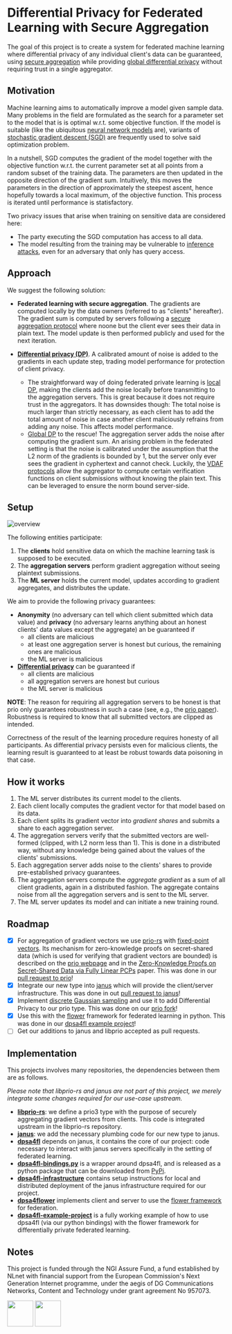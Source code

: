 # Differential Privacy for Federated Learning with Secure Aggregation
The goal of this project is to create a system for federated machine learning where differential privacy of any individual client's data can be guaranteed, using [secure aggregation](https://crypto.stanford.edu/prio/) while providing [global differential privacy](https://desfontain.es/privacy/local-global-differential-privacy.html) without requiring trust in a single aggregator.

## Motivation
Machine learning aims to automatically improve a model given sample data. Many problems in the field are formulated as the search for a parameter set to the model that is is optimal w.r.t. some objective function. If the model is suitable (like the ubiquitous [neural network models](https://en.wikipedia.org/wiki/Artificial_neural_network) are), variants of [stochastic gradient descent (SGD)](https://en.wikipedia.org/wiki/Stochastic_gradient_descent) are frequently used to solve said optimization problem.

In a nutshell, SGD computes the gradient of the model together with the objective function w.r.t. the current parameter set at all points from a random subset of the training data. The parameters are then updated in the opposite direction of the gradient sum. Intuitively, this moves the parameters in the direction of approximately the steepest ascent, hence hopefully towards a local maximum, of the objective function. This process is iterated until performance is statisfactory.

Two privacy issues that arise when training on sensitive data are considered here:
- The party executing the SGD computation has access to all data.
- The model resulting from the training may be vulnerable to [inference attacks](https://arxiv.org/abs/1610.05820), even for an adversary that only has query access.

## Approach
We suggest the following solution:
- **Federated learning with secure aggregation**. The gradients are computed locally by the data owners (referred to as "clients" hereafter). The gradient sum is computed by servers following a [secure aggregation protocol](https://datatracker.ietf.org/doc/draft-irtf-cfrg-vdaf/) where noone but the client ever sees their data in plain text. The model update is then performed publicly and used for the next iteration.

- **[Differential privacy (DP)](https://desfontain.es/privacy/differential-privacy-awesomeness.html)**. A calibrated amount of noise is added to the gradients in each update step, trading model performance for protection of client privacy.
   - The straightforward way of doing federated private learning is [local DP](https://desfontain.es/privacy/local-global-differential-privacy.html), making the clients add the noise locally before transmitting to the aggregation servers. This is great because it does not require trust in the aggregators. It has downsides though: The total noise is much larger than strictly necessary, as each client has to add the total amount of noise in case another client maliciously refrains from adding any noise. This affects model performance.
   - [Global DP](https://desfontain.es/privacy/local-global-differential-privacy.html) to the rescue! The aggregation server adds the noise after computing the gradient sum. An arising problem in the federated setting is that the noise is calibrated under the assumption that the L2 norm of the gradients is bounded by 1, but the server only ever sees the gradient in cyphertext and cannot check. Luckily, the [VDAF protocols](https://datatracker.ietf.org/doc/draft-irtf-cfrg-vdaf/) allow the aggregator to compute certain verification functions on client submissions without knowing the plain text. This can be leveraged to ensure the norm bound server-side.

## Setup
![overview](./dpsa-overview-2.svg)

The following entities participate:
1. The **clients** hold sensitive data on which the machine learning task is supposed to be executed.
2. The **aggregation servers** perform gradient aggregation without seeing plaintext submissions.
3. The **ML server** holds the current model, updates according to gradient aggregates, and distributes the update.

We aim to provide the following privacy guarantees:
- **Anonymity** (no adversary can tell which client submitted which data value) and **privacy** (no adversary learns anything about an honest clients' data values except the aggregate) an be guaranteed if
   - all clients are malicious
   - at least one aggregation server is honest but curious, the remaining ones are malicious
   - the ML server is malicious
- [**Differential privacy**](https://en.wikipedia.org/wiki/Differential_privacy) can be guaranteed if
   - all clients are malicious
   - all aggregation servers are honest but curious
   - the ML server is malicious

**NOTE**: The reason for requiring all aggregation servers to be honest is that prio only guarantees robustness in such a case (see, e.g., the [prio paper](https://crypto.stanford.edu/prio/paper.pdf)). Robustness is required to know that all submitted vectors are clipped as intended.

Correctness of the result of the learning procedure requires honesty of all participants. As differential privacy persists even for malicious clients, the learning result is guaranteed to at least be robust towards data poisoning in that case.


## How it works
1. The ML server distributes its current model to the clients.
2. Each client locally computes the gradient vector for that model based on its data.
3. Each client splits its gradient vector into *gradient shares* and submits
   a share to each aggregation server.
4. The aggregation servers verify that the submitted vectors are well-formed (clipped, with L2 norm less than 1).
   This is done in a distributed way, without any knowledge being gained about the values of the clients' submissions.
5. Each aggregation server adds noise to the clients' shares to provide pre-established privacy guarantees.
5. The aggregation servers compute the *aggregate gradient* as a sum of all client gradients, again in a distributed fashion. The aggregate contains noise from all the
   aggregation servers and is sent to the ML server.
6. The ML server updates its model and can initiate a new training round.

## Roadmap
- [x] For aggregation of gradient vectors we use [prio-rs](https://github.com/divviup/libprio-rs) with [fixed-point vectors](https://github.com/dpsa-project/libprio-rs). Its mechanism for zero-knowledge proofs on secret-shared data (which is used for verifying that gradient vectors are bounded) is described on the [prio webpage](https://crypto.stanford.edu/prio) and in the [Zero-Knowledge Proofs on Secret-Shared Data via Fully Linear PCPs](https://eprint.iacr.org/2019/188) paper. This was done in our [pull request to prio](https://github.com/divviup/libprio-rs/pull/283)!
- [x] Integrate our new type into [janus](https://github.com/divviup/janus) which will provide the client/server infrastructure. This was done in out [pull request to janus](https://github.com/divviup/janus/pull/893)!
- [x] Implement [discrete Gaussian sampling](https://arxiv.org/abs/2004.00010) and use it to add Differential Privacy to our prio type. This was done on our [prio fork](https://github.com/dpsa-project/libprio-rs/blob/feature-simple-dp/src/flp/types/fixedpoint_l2/noise.rs)!
- [x] Use this with the [flower](https://github.com/adap/flower) framework for federated learning in python. This was done in our [dpsa4fl example project](https://github.com/dpsa-project/dpsa4fl-example-project)!
- [ ] Get our additions to janus and libprio accepted as pull requests.

## Implementation
This projects involves many repositories, the dependencies between them are as follows.

*Please note that libprio-rs and janus are not part of this project, we merely integrate some changes required for our use-case upstream.*

- [**libprio-rs**](https://github.com/divviup/libprio-rs): we define a prio3 type with the purpose of
   securely aggregating gradient vectors from clients. This code is integrated upstream in the libprio-rs repository.
- [**janus**](https://github.com/divviup/janus): we add the necessary plumbing code for our new type to janus.
- [**dpsa4fl**](https://github.com/dpsa-project/dpsa4fl) depends on janus, it contains the core of our project: code necessary to interact with
   janus servers specifically in the setting of federated learning.
- [**dpsa4fl-bindings.py**](https://github.com/dpsa-project/dpsa4fl-bindings.py) is a wrapper around dpsa4fl, and is released
   as a python package that can be downloaded from [PyPi](https://pypi.org/project/dpsa4fl-bindings/).
- [**dpsa4fl-infrastructure**](https://github.com/dpsa-project/dpsa4fl-infrastructure) contains setup instructions for local and distributed deployment of the janus infrastructure required for our project.
- [**dpsa4flower**](https://github.com/dpsa-project/dpsa4flower) implements client and server to use the [flower framework](https://github.com/adap/flower) for federation.
- [**dpsa4fl-example-project**](https://github.com/dpsa-project/dpsa4fl-example-project) is
   a fully working example of how to use dpsa4fl (via our python bindings) with the flower framework for differentially private federated learning.

## Notes
This project is funded through the NGI Assure Fund, a fund established by NLnet with financial support from the European Commission's Next Generation Internet programme, under the aegis of DG Communications Networks, Content and Technology under grant agreement No 957073.

<img src="https://nlnet.nl/image/logos/NGIAssure_tag.svg" height="60"/>
<img src="https://nlnet.nl/logo/banner.svg" height="60"/>

